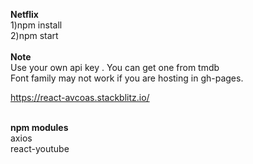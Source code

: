 <b>Netflix</b></br>
1)npm install</br>
2)npm start</br>
</br>
<b>Note</b></br>
Use your own api key . You can get one from tmdb</br>
Font family may not work if you are hosting in gh-pages.

https://react-avcoas.stackblitz.io/ 

</br>
<b>npm modules</b>
</br>
axios</br>
react-youtube
